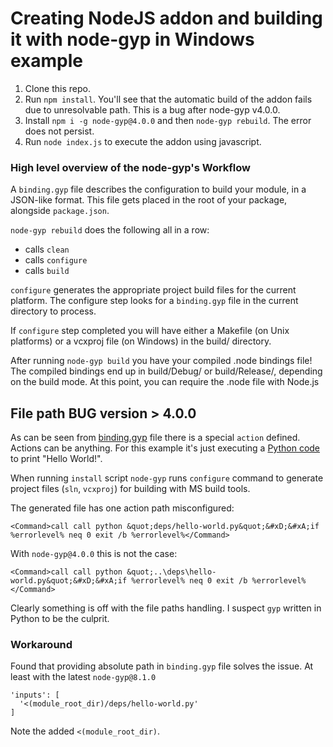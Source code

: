 # Creating NodeJS addon and building it with node-gyp in Windows example

1. Clone this repo.
2. Run `npm install`. You'll see that the automatic build of the addon fails due to unresolvable path. This is a bug after node-gyp v4.0.0.
3. Install `npm i -g node-gyp@4.0.0` and then `node-gyp rebuild`. The error does not persist.
4. Run `node index.js` to execute the addon using javascript.


### High level overview of the node-gyp's Workflow

A `binding.gyp` file describes the configuration to build your module, in a JSON-like format. 
This file gets placed in the root of your package, alongside `package.json`.

`node-gyp rebuild` does the following all in a row:
- calls `clean`
- calls `configure`
- calls `build`

`configure` generates the appropriate project build files for the current platform.  The configure step looks for a 
`binding.gyp` file in the current directory to process.

If `configure` step completed you will have either a Makefile (on Unix platforms) or a vcxproj file (on Windows) in the build/ directory.

After running `node-gyp build` you have your compiled .node bindings file! 
The compiled bindings end up in build/Debug/ or build/Release/, depending on the build mode. 
At this point, you can require the .node file with Node.js  


## File path **BUG** version > 4.0.0

As can be seen from [binding.gyp](./binding.gyp) file there is a special `action` defined. 
Actions can be anything. For this example it's just executing a [Python code](./deps/hello-world.py) to print "Hello World!".  

When running `install` script `node-gyp` runs `configure` command to generate project files (`sln`, `vcxproj`) for building with MS build tools.

The generated file has one action path misconfigured:

```
<Command>call call python &quot;deps/hello-world.py&quot;&#xD;&#xA;if %errorlevel% neq 0 exit /b %errorlevel%</Command>
```

With `node-gyp@4.0.0` this is not the case:

```
<Command>call call python &quot;..\deps\hello-world.py&quot;&#xD;&#xA;if %errorlevel% neq 0 exit /b %errorlevel%</Command>
```

Clearly something is off with the file paths handling. I suspect `gyp` written in Python to be the culprit.

### Workaround

Found that providing absolute path in `binding.gyp` file solves the issue. At least with the latest `node-gyp@8.1.0`

```
'inputs': [
  '<(module_root_dir)/deps/hello-world.py'
]
```

Note the added `<(module_root_dir)`.



